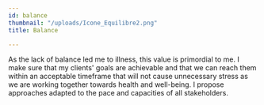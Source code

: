 ```yaml
---
id: balance
thumbnail: "/uploads/Icone_Equilibre2.png"
title: Balance

---
```

As the lack of balance led me to illness, this value is primordial to me. I make sure that my clients' goals are achievable and that we can reach them within an acceptable timeframe that will not cause unnecessary stress as we are working together towards health and well-being. I propose approaches adapted to the pace and capacities of all stakeholders.